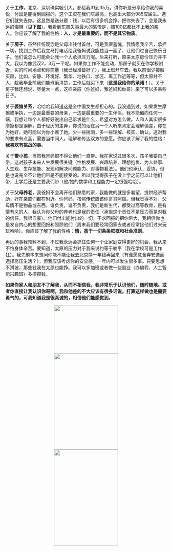 关于**工作**，北京、深圳确实吸引大，都给我31到35万。讲你听是分享给你我的喜悦，付出是能得到回报的，这个工资在我们院最高，也高出大部分985应届生。选它们就失去你。这显然是送分题：钱，以后有很多机会挣。把你失去了，会是我永远的悔憾（**见下图**）。我看到东航失事最大的感悟是，赔100亿都比不上我的亲人。你应该了解了我的性格：**人，才是最重要的，而不是其它物质**。  

关于**房子**，虽然传统观念是父母出钱付首付，可是我很羞愧，我情愿我辛苦，承担一切，找到工作后我立马打电话给我爸妈说我能独当一面了，让他们过自己快乐日子。他们说怎么可能会让我一个人承担压力呢。后来打听，原来太原房价压力并不大，我以为像武汉2，3万一平呢。如果你工作不能变动，那房子就买在你学校附近，买的时间地点和你商量（我已经准备好了），我上班开车去。我以前很少接触买房，比如，安静、环境好、繁华、地铁口、学区、离工作近等等，但太原并不大，趁我毕业前我们能琢磨清楚，工作后就买下来（**这是我给你的承诺！**）。关于房子我还想说，尽量大一点，这样亲戚（你爸妈、我爸妈和你哥）来了可以多呆些日子。   

关于**婆媳关系**，哈哈哈我知道这是全中国女生都担心的。我没遇到过，如果发生摩擦或争执，一边是最重要的母亲，一边是最重要的一生伴侣，我不能偏向任何一端，我想让每个人都好好说出自己诉求是什么，希望对方怎么做。人和人其实很多摩擦都是误解，由于经历的差异，你说的话在另一个人听来肯定会理解偏差，你在为她好，她可能以为你小瞧了她。少一些揣测，多一些理解、核实、确认。这对我的要求有点高，需要当中间人，理解和传达双方的意愿。你应该了解了我的性格：**我喜欢有挑战的事**。  

关于**带小孩**，当然我爸妈恨不得让他们一直带。我在家说过很多次，孩子我要自己带，这对孩子未来人生发展很关键（性格发展、兴趣培养、理想抱负、为人处事、人生观、生存技能、发现和解决问题能力、对事物看法）。他们也承认，妥协，但是也说完全不让他们带是不能接受的。所以我觉得孩子在没上学之前可以让他们带，上学后还是主要我们带（他/她的数学和工程能力一定很强哈哈）。  

关于**父母养老**，我爸妈不会离开他们熟悉的家，我能做的就是多看望，提供经济帮助，好在亲戚们都在附近。你爸妈，按照传统应该你哥哥照顾。但我觉得不对，父母情不是物品或东西，谁负责，谁不负责，我们是新生代，都受过高等教育，是有情有义的人，我认为你父母的养老也是我的责任（承担这个责任不是压力而是对我的信任，我很自豪）。他们付出能付出的一切，不求回报的把你带大，我相信你也是发自内心的想要回报和照顾他们（周末我们要经常回家去或者经常接他们过来玩玩哈哈）。你应该了解了我的性格：**情，高于一切条条框框和社会准则**。  

再远的事我预料不到，不过我永远会抓住任何一个让家庭变得更好的机会，我从来不怕身体辛苦。要知道，太原的压力对于我来说约等于躺平（我在学校可是工作狂）。我先前本来想问你能不能让我去北京挣一年钱再回来（有谁愿意舍弃安逸而选择高压生活？），但我应该考虑你的安全感，一年内可以发生很多事。只要思想不滑坡，那些钱我在太原也能挣。我可以多加班或者做一些副业（办编程，人工智能兴趣班）多攒攒钱。  

**如果你家人和朋友不了解我，从而不相信我，我非常乐于认识他们，随时随地。或者你直接让我认识你哥啊，我和他差的不大应该有很多话说。打算这样做也是需要勇气的，可我知道我是很真诚的，相信他们能感觉到。**  

<div style="text-align:center"><img src="https://pic1.zhimg.com/80/v2-753e4b4af9d5061948f0f0d1fe4676c1_720w.jpg?source=d16d100b" width = "200" height = "150" align=center/></div>  

<div style="text-align:center"><img src="https://pic1.zhimg.com/80/v2-2786abe10484e9ac7688b06901bb8b8f_720w.jpg?source=d16d100b" width = "200" height = "300" align=center/></div>  

<div style="text-align:center"><img src="https://pic2.zhimg.com/80/v2-b34ae7bcedc90a525c976a8b958f7f0b_720w.jpg?source=d16d100b" width = "200" height = "300" align=center/></div>  

